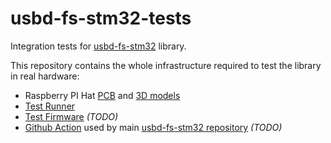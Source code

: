 # usbd-fs-stm32-tests

Integration tests for [usbd-fs-stm32](https://github.com/rafaelmartins/usbd-fs-stm32) library.

This repository contains the whole infrastructure required to test the library in real hardware:

- Raspberry PI Hat [PCB](./pcb) and [3D models](./3d-models)
- [Test Runner](./runner)
- [Test Firmware](./firmware) *(TODO)*
- [Github Action](./action.yml) used by main [usbd-fs-stm32 repository](https://github.com/rafaelmartins/usbd-fs-stm32) *(TODO)*
